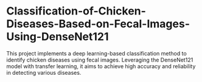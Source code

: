 # Classification-of-Chicken-Diseases-Based-on-Fecal-Images-Using-DenseNet121
This project implements a deep learning-based classification method to identify chicken diseases using fecal images. Leveraging the DenseNet121 model with transfer learning, it aims to achieve high accuracy and reliability in detecting various diseases.
